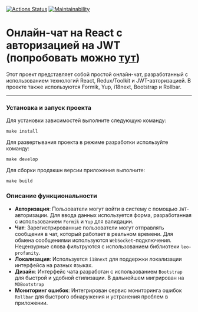 [![Actions Status](https://github.com/ivan-nor/frontend-project-12/workflows/hexlet-check/badge.svg)](https://github.com/ivan-nor/frontend-project-12/actions) [![Maintainability](https://api.codeclimate.com/v1/badges/71398afb8f0b1ebe65bc/maintainability)](https://codeclimate.com/github/ivan-nor/frontend-project-12/maintainability)


# Онлайн-чат на React с авторизацией на JWT (попробовать можно  [тут](https://frontend-chat-yded.onrender.com))

Этот проект представляет собой простой онлайн-чат, разработанный с использованием технологий React, Redux/Toolkit и JWT-авторизацией. В проекте также используются Formik, Yup, i18next, Bootstrap и Rollbar.

---

### Установка и запуск проекта

Для установки зависимостей выполните следующую команду:
```
make install
```

Для развертывания проекта в режиме разработки используйте команду:

```
make develop
```

Для сборки продакшн версии приложения выполните:

```
make build
```

### Описание функциональности
- **Авторизация**: Пользователи могут войти в систему с помощью `JWT`-авторизации. Для ввода данных используется форма, разработанная с использованием `Formik` и `Yup` для валидации.
- **Чат**: Зарегистрированные пользователи могут отправлять сообщения в чат, который работает в реальном времени. Для обмена сообщениями используются `WebSocket`-подключения. Нецензурные слова фильтруются с использованием библиотеки `leo-profanity`.
- **Локализация**: Используется `i18next` для поддержки локализации интерфейса на разных языках.
- **Дизайн**: Интерфейс чата разработан с использованием `Bootstrap` для быстрой и удобной стилизации. В дальнейшем мигрирован на `MDBootstrap`
- **Мониторинг ошибок**: Интегрирован сервис мониторинга ошибок `Rollbar` для быстрого обнаружения и устранения проблем в приложении.